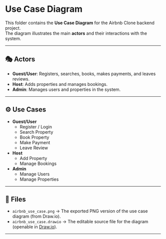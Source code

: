 # Use Case Diagram

This folder contains the **Use Case Diagram** for the Airbnb Clone backend project.  
The diagram illustrates the main **actors** and their interactions with the system.

---

## 🎭 Actors
- **Guest/User**: Registers, searches, books, makes payments, and leaves reviews.  
- **Host**: Adds properties and manages bookings.  
- **Admin**: Manages users and properties in the system.  

---

## ⚙️ Use Cases
- **Guest/User**
  - Register / Login
  - Search Property
  - Book Property
  - Make Payment
  - Leave Review
- **Host**
  - Add Property
  - Manage Bookings
- **Admin**
  - Manage Users
  - Manage Properties

---

## 📂 Files
- `airbnb_use_case.png` → The exported PNG version of the use case diagram (from Draw.io).  
- `airbnb_use_case.drawio` → The editable source file for the diagram (openable in [Draw.io](https://app.diagrams.net/)).  

---
